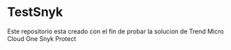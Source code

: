 # TestSnyk

Este repositorio esta creado con el fin de probar la solucion de Trend Micro Cloud One Snyk Protect
